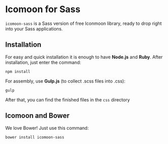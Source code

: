 Icomoon for Sass
============

`icomoon-sass` is a Sass version of free Iconmoon library, ready to drop right into your Sass applications.

## Installation

For easy and quick installation it is enough to have **Node.js** and **Ruby**.
After installation, just enter the command:

```
npm install
```

For assembly, use **Gulp.js** (to collect .scss files into .css):

```
gulp
```

After that, you can find the finished files in the `css` directory

## Icomoon and Bower

We love Bower! Just use this command:

```
bower install icomoon-sass
```